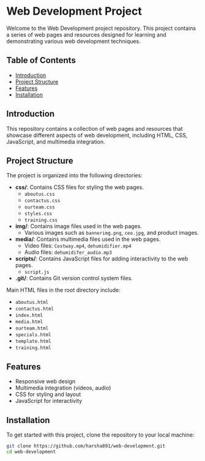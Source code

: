 # Web Development Project

Welcome to the Web Development project repository. This project contains a series of web pages and resources designed for learning and demonstrating various web development techniques.

## Table of Contents

- [Introduction](#introduction)
- [Project Structure](#project-structure)
- [Features](#features)
- [Installation](#installation)

## Introduction

This repository contains a collection of web pages and resources that showcase different aspects of web development, including HTML, CSS, JavaScript, and multimedia integration.


## Project Structure

The project is organized into the following directories:

- **css/**: Contains CSS files for styling the web pages.
  - `aboutus.css`
  - `contactus.css`
  - `ourteam.css`
  - `styles.css`
  - `training.css`
- **img/**: Contains image files used in the web pages.
  - Various images such as `bannerimg.png`, `ceo.jpg`, and product images.
- **media/**: Contains multimedia files used in the web pages.
  - Video files: `Costway.mp4`, `dehumidifier.mp4`
  - Audio files: `dehumidifer_audio.mp3`
- **scripts/**: Contains JavaScript files for adding interactivity to the web pages.
  - `script.js`
- **.git/**: Contains Git version control system files.

Main HTML files in the root directory include:
- `aboutus.html`
- `contactus.html`
- `index.html`
- `media.html`
- `ourteam.html`
- `specials.html`
- `template.html`
- `training.html`

## Features

- Responsive web design
- Multimedia integration (videos, audio)
- CSS for styling and layout
- JavaScript for interactivity

## Installation

To get started with this project, clone the repository to your local machine:

```bash
git clone https://github.com/harsha891/web-development.git
cd web-development